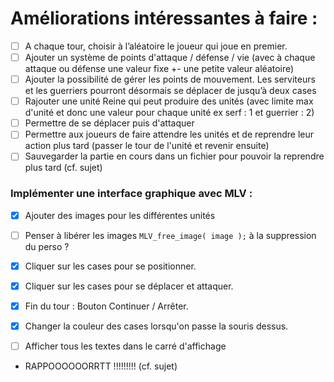 # Améliorations intéressantes à faire :
- [ ] A chaque tour, choisir à l’aléatoire le joueur qui joue en premier.
- [ ] Ajouter un système de points d'attaque / défense / vie (avec à chaque attaque ou défense une valeur fixe +- une petite valeur aléatoire)
- [ ] Ajouter la possibilité de gérer les points de mouvement. Les serviteurs et les guerriers pourront désormais se déplacer de jusqu’à deux cases
- [ ] Rajouter une unité Reine qui peut produire des unités (avec limite max d'unité et donc une valeur pour chaque unité ex serf : 1 et guerrier : 2)
- [ ] Permettre de se déplacer puis d'attaquer
- [ ] Permettre aux joueurs de faire attendre les unités et de reprendre leur action plus tard (passer le tour de l'unité et revenir ensuite)
- [ ] Sauvegarder la partie en cours dans un fichier pour pouvoir la reprendre plus tard (cf. sujet)

### Implémenter une interface graphique avec MLV :
- [x] Ajouter des images pour les différentes unités
- [ ] Penser à libérer les images `MLV_free_image( image );` à la suppression du perso ?
- [x] Cliquer sur les cases pour se positionner.
- [x] Cliquer sur les cases pour se déplacer et attaquer.
- [x] Fin du tour : Bouton Continuer / Arrêter.
- [x] Changer la couleur des cases lorsqu'on passe la souris dessus.
- [ ] Afficher tous les textes dans le carré d'affichage




- RAPPOOOOOORRTT !!!!!!!!! (cf. sujet)